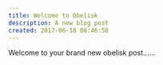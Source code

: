 ```yaml
---
title: Welcome to Obelisk
description: A new blog post
created: 2017-06-18 08:46:58
---
```


Welcome to your brand new obelisk post......
